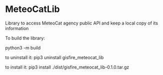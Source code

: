 # MeteoCatLib
Library to access MeteoCat agency public API and keep a local copy of its information

To build the library:

python3 -m build

to uninstall it:
pip3 uninstall gisfire_meteocat_lib

to install it:
pip3 install ./dist/gisfire_meteocat_lib-0.1.0.tar.gz

